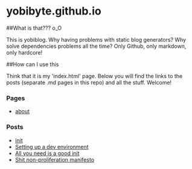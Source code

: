 # yobibyte.github.io

##What is that??? o_O

This is yobiblog. Why having problems with static blog generators? Why solve dependencies problems all the time? Only Github, only markdown, only hardcore!

##How can I use this

Think that it is my 'index.html' page. Below you will find the links to the posts (separate .md pages in this repo) and all the stuff. Welcome!

### Pages
* [about](https://github.com/yobibyte/yobiblog/blob/master/pages/about.md)

### Posts
* [init](https://github.com/yobibyte/yobiblog/blob/master/posts/init.md)
* [Setting up a dev environment](https://github.com/yobibyte/yobiblog/blob/master/posts/setting-up-a-dev-environment.md)
* [All you need is a good init](https://github.com/yobibyte/yobiblog/blob/master/posts/all-you-need-is-a-good-init.md)
* [Shit non-proliferation manifesto](https://github.com/yobibyte/yobiblog/blob/master/posts/shit-non-proliferation.md)
